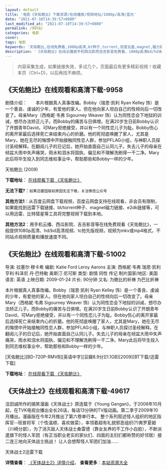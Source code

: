 ```yaml
---
layout: default
title: '电影《天佑鲍比》下载资源/在线播放/视频地址/1080p/高清/蓝光'
date: "2021-07-10T14:39:57+0800"
last_modified_at: "2021-07-10T14:39:57+0800"
permalink: /9958/
categories: 电影
cover:
tags: 电影
keywords: '天佑鲍比,在线免费看,1080p高清,bt种子,torrent,百度云盘,magnet,磁力链,迅雷下载资源'
description: '《天佑鲍比》在线云播放手机西瓜影院吉吉影音免费看，1080p高清bd/hd未删减完整版和tc抢先枪版，mkv/mp4格式，附带bt/torrent种子、magnet/磁力链、百度云盘、网盘资源迅雷下载链接'
---
```


>内容采集生成，如果链接失效，多试几个，页面最后有更多精彩视频！收藏本页（Ctrl+D)，以后再找不麻烦。


## 《天佑鲍比》在线观看和高清下载-9958

剧情介绍：　　本片根据真人真事改编。Bobby（瑞恩·凯利 Ryan Kelley 饰）是一个善良、虔诚的少年，有爱他的家人。但在他向家人坦白自己的性倾向后一切改变了。母亲Mary（西格妮·韦弗 Sigourney Weaver 饰）认为同性恋会下地狱的训诫，想尽办法矫正儿子。而Bobby的痛苦与日俱增。在满20岁生日前Bobby认识了开朗青年David，可Mary拒绝接受，并以有一个同性恋儿子为耻。Bobby伤心的离开家最后选择死亡来结束内心的折磨。他的死彻底唤醒了家人，尤其是Mary，她在无尽的悔恨中开始接触同性恋人群，参加PFLAG小组，与神职人员探讨圣经解释。在翻阅儿子的日记后，她开始直面自己认同儿子。失去儿子的母亲在倾盆大雨中失声痛哭，雨水和泪水将固执、偏见和不理解洗刷得一干二净。Mary此后将毕生投入到同志维权事业中，帮助那些和Bobby一样的少年。


天佑鲍比 (2009)

**下载地址**： [在线观看下载 《天佑鲍比》](https://www.btbtdy.me/btdy/dy8820.html) 


**无法下载?**：`如果迅雷因版权原因无法下载，关注微信公众号 `

**其他方法1**：从百度云网盘下载视频，百度云网盘支持在线观看，非会员有限制，如果能找到迅雷下载链接、bt/torrent种子、magnet磁力链接、e2dk链接等，可以用迅雷、比特彗星等工具将完整视频下载到本地。

**其他方法2**：用手机云播、西瓜影院、吉吉影音等在线免费观看《天佑鲍比》，一般提供1080p高清、hd/bd高清视频、tc抢先版视频，视频为mkv或mp4格式，不同站点视频质量和播放速度不同。


## 《天佑鲍比》在线观看和高清下载-51002

导演: 拉塞尔·穆卡希 编剧: Katie Ford Leroy Aarons 主演: 西格妮·韦弗 瑞恩·凯利 亨利·科泽尼 丹·巴特勒 奥斯汀·尼可斯 类型: 剧情 同性 传记 制片国家/地区: 美国 语言: 英语 上映日期: 2009-01-24 片长: 90分钟 又名: 为鲍比的祈祷 为巴比祈祷

本片根据真人真事改编。Bobby（瑞恩·凯利 Ryan Kelley 饰）是一个善良、虔诚的少年，有爱他的家人。但在他向家人坦白自己的性倾向后一切改变了。母亲Mary（西格妮·韦弗 Sigourney Weaver 饰）认为同性恋会下地狱的训诫，想尽办法矫正儿子。而Bobby的痛苦与日俱增。在满20岁生日前Bobby认识了开朗青年David，可Mary拒绝接受，并以有一个同性恋儿子为耻。Bobby伤心的离开家最后选择死亡来结束内心的折磨。他的死彻底唤醒了家人，尤其是Mary，她在无尽的悔恨中开始接触同性恋人群，参加PFLAG小组，与神职人员探讨圣经解释。在翻阅儿子的日记后，她开始直面自己认同儿子。失去儿子的母亲在倾盆大雨中失声痛哭，雨水和泪水将固执、偏见和不理解洗刷得一干二净。Mary此后将毕生投入到同志维权事业中，帮助那些和Bobby一样的少年。


[天佑鲍比][BD-720P-RMVB][英语中字][豆瓣8.9分][1.1GB][2009][BT下载/迅雷下载]

**下载地址**： [在线观看下载 《天佑鲍比》](https://www.btdx8.com/torrent/prayers_for_bobby_2009.html) 


## 《天体战士2》在线观看和高清下载-49617

洼田诚所作的搞笑漫画《天体战士》原连载于《Young Gangan》，于2008年10月起，在TVK电视台播出全长26话，每话13分钟的TV版动画。第二季于2009年10月播出。漫画版在今年2月推出了第六卷单行本。 整个系列叙述怪人组织的地区指挥官--班普将军（个性温顺、喜欢做菜），率领着超有礼貌邪恶组织(?)弗罗夏姆（川崎分部），为了消灭敌人天体战士桑雷德（靠女友养的不工作小白脸），不断派遣旗下的怪人军团（有正当职业老实的家伙们、四面的主妇们都称赞的好邻居）接二连三地向天体战士挑战！ 让人会想帮怪人军团们加油&hellip;…


天体战士2迅雷下载

**详情查看**： [《天体战士2》详情介绍](/movie/49617/)， **查看更多**：[本站资源大全](/movie/t/all/)

